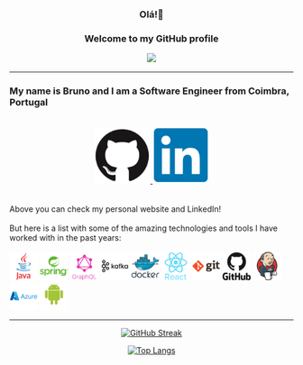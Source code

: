 
<div id="header" align="center">
  <h3> Olá!👋 </h3>
  <h3> Welcome to my GitHub profile </h3>
  <img src="https://media.giphy.com/media/dtVFLfrmSqi1MIyaJE/giphy.gif" width="300"/>  
</div>

---
<div id="bio">
  <h3> My name is Bruno and I am a Software Engineer from Coimbra, Portugal </h3>
  <br/>
  <div id="social-media" align="center">
    <a href="https://brunomsilvaf.github.io/portfolio">
        <img src="https://github.com/devicons/devicon/blob/master/icons/github/github-original.svg" title="Website" alt="GitHubWebsite" width="100" height="100"/>
    </a>
    <a href="https://pt.linkedin.com/in/brunomsilvaf">
        <img src="https://github.com/devicons/devicon/blob/master/icons/linkedin/linkedin-original.svg" title="LinkedIn" alt="LinkedIn" width="100" height="100"/>
    </a>
  </div>
  <br/><br/>
  Above you can check my personal website and LinkedIn!
  <br/><br/>
  But here is a list with some of the amazing technologies and tools I have worked with in the past years:
  <br/><br/>
  <div id="badges">
    <img src="https://github.com/devicons/devicon/blob/master/icons/java/java-original-wordmark.svg" title="Java" alt="Java" width="50" height="50"/>
    <img src="https://github.com/devicons/devicon/blob/master/icons/spring/spring-original-wordmark.svg" title="Spring" alt="Spring" width="50" height="50"/>
    <img src="https://github.com/devicons/devicon/blob/master/icons/graphql/graphql-plain-wordmark.svg" title="GraphQL" alt="GraphQL" width="50" height="50"/>
    <img src="https://github.com/devicons/devicon/blob/master/icons/apachekafka/apachekafka-original-wordmark.svg" title="Kafka" alt="Kafka" width="50" height="50"/>
    <img src="https://github.com/devicons/devicon/blob/master/icons/docker/docker-original-wordmark.svg" title="Docker" alt="Docker" width="50" height="50"/>
    <img src="https://github.com/devicons/devicon/blob/master/icons/react/react-original-wordmark.svg" title="React" alt="React" width="50" height="50"/>
    <img src="https://github.com/devicons/devicon/blob/master/icons/git/git-original-wordmark.svg" title="Git" alt="Git" width="50" height="50"/>
    <img src="https://github.com/devicons/devicon/blob/master/icons/github/github-original-wordmark.svg" title="GitHub" alt="GitHub" width="50" height="50"/>
    <img src="https://github.com/devicons/devicon/blob/master/icons/jenkins/jenkins-original.svg" title="Jenkins" alt="Jenkins" width="50" height="50"/>
    <img src="https://github.com/devicons/devicon/blob/master/icons/azure/azure-original-wordmark.svg" title="Azure" alt="Azure" width="50" height="50"/>
    <img src="https://github.com/devicons/devicon/blob/master/icons/android/android-original-wordmark.svg" title="Android" alt="Android" width="50" height="50"/>
  </div>
</div>





---
<div id="stats" align="center">
  
  [![GitHub Streak](https://github-readme-streak-stats.herokuapp.com?user=brunomsilvaf&theme=radical&hide_border=true&border_radius=4.6&date_format=j%20M%5B%20Y%5D)](https://git.io/streak-stats)

  [![Top Langs](https://github-readme-stats.vercel.app/api/top-langs/?username=brunomsilvaf&layout=compact&theme=vision-friendly-dark)](https://github.com/anuraghazra/github-readme-stats)
</div>
